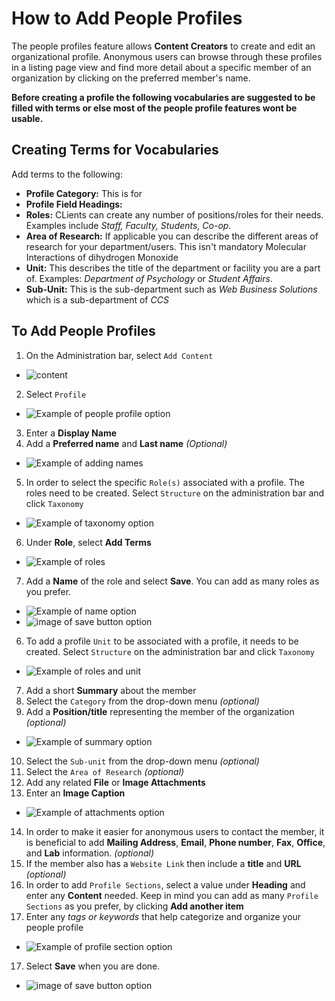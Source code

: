 # How to Add People Profiles

The people profiles feature allows **Content Creators** to create and edit an organizational profile. Anonymous users can browse through these profiles in a listing page view and find more detail about a specific member of an organization by clicking on the preferred member's name.

**Before creating a profile the following vocabularies are suggested to be filled with terms or else most of the people profile features wont be usable.**

## Creating Terms for Vocabularies

Add terms to the following:

* **Profile Category:** This is for
* **Profile Field Headings:** 
* **Roles:** CLients can create any number of positions/roles for their needs. Examples include *Staff, Faculty, Students, Co-op.*
* **Area of Research:** If applicable you can describe the different areas of research for your department/users. This isn't mandatory Molecular Interactions of dihydrogen Monoxide
* **Unit:** This describes the title of the department or facility you are a part of. Examples: *Department of Psychology* or *Student Affairs*.
* **Sub-Unit:** This is the sub-department such as *Web Business Solutions* which is a sub-department of *CCS*

## To Add People Profiles

1. On the Administration bar, select `Add Content`
  * ![content](../images/Content.png)   
2. Select `Profile`
  * ![Example of people profile option](../images/profile.png)
3. Enter a **Display Name**
4. Add a **Preferred name** and **Last name** *(Optional)*
  * ![Example of adding names](../images/addnames.png)
5. In order to select the specific `Role(s)` associated with a profile. The roles need to be created. Select `Structure` on the administration bar and click `Taxonomy`  
  * ![Example of taxonomy option](../images/taxonomy.png)
6. Under **Role**, select **Add Terms**
  * ![Example of roles](../images/roles.png)
7. Add a **Name** of the role and select **Save**. You can add as many roles as you prefer.
  * ![Example of name option](../images/name.png)   
  * ![image of save button option](../images/save.png)
6. To add a profile `Unit` to be associated with a profile, it needs to be created.  Select `Structure` on the administration bar and click `Taxonomy`  
  * ![Example of roles and unit](../images/role_unit.png)

7. Add a short **Summary** about the member
8. Select the `Category` from the drop-down menu *(optional)*  
9. Add a **Position/title** representing the member of the organization *(optional)*
 * ![Example of summary option](../images/summary.png)
10. Select the `Sub-unit` from the drop-down menu *(optional)*  
11. Select the `Area of Research` *(optional)*  
12. Add any related **File** or **Image Attachments**
13. Enter an **Image Caption**
  * ![Example of attachments option](../images/attachments.png)
14. In order to make it easier for anonymous users to contact the member, it is beneficial to add **Mailing Address**, **Email**, **Phone number**, **Fax**, **Office**, and **Lab** information. *(optional)*   
15. If the member also has a `Website Link` then include a **title** and **URL** *(optional)*  
16. In order to add `Profile Sections`, select a value under **Heading** and enter any **Content** needed. Keep in mind you can add as many `Profile Sections` as you prefer, by clicking **Add another item**
17. Enter any *tags or keywords* that help categorize and organize your people profile
 * ![Example of profile section option](../images/attachments.png)
17. Select **Save** when you are done.
  * ![image of save button option](../images/save.png)

